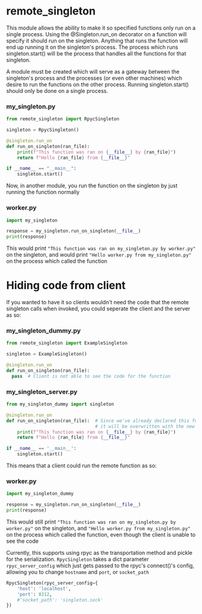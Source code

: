 # remote_singleton
This module allows the ability to make it so specified functions only run on a single process.
Using the @Singleton.run_on decorator on a function will specify it should run on the singleton.
Anything that runs the function will end up running it on the singleton's process.
The process which runs singleton.start() will be the process that handles all the functions for that singleton.

A module must be created which will serve as a gateway between the singleton's process and the processes (or even other machines) which desire to run the functions on the other process. Running singleton.start() should only be done on a single process.
### my_singleton.py
```py
from remote_singleton import RpycSingleton

singleton = RpycSingleton()

@singleton.run_on
def run_on_singleton(ran_file):
    print(f"This function was ran on {__file__} by {ran_file}")
    return f"Hello {ran_file} from {__file__}"

if __name__ == "__main__":
    singleton.start()
```
Now, in another module, you run the function on the singleton by just running the function normally
### worker.py
```py
import my_singleton

response = my_singleton.run_on_singleton(__file__)
print(response)
```
This would print `"This function was ran on my_singleton.py by worker.py"` on the singleton, and would print `"Hello worker.py from my_singleton.py"` on the process which called the function

# Hiding code from client

If you wanted to have it so clients wouldn't need the code that the remote singleton calls when invoked, you could seperate the client and the server as so:
### my_singleton_dummy.py
```py
from remote_singleton import ExampleSingleton

singleton = ExampleSingleton()

@singleton.run_on
def run_on_singleton(ran_file):
  pass  # Client is not able to see the code for the function
```
### my_singleton_server.py
```py
from my_singleton_dummy import singleton

@singleton.run_on
def run_on_singleton(ran_file):  # Since we've already declared this function before in the dummy,
                                 # it will be overwritten with the new code
    print(f"This function was ran on {__file__} by {ran_file}")
    return f"Hello {ran_file} from {__file__}"

if __name__ == '__main__':
    singleton.start()
```

This means that a client could run the remote function as so:
### worker.py
```py
import my_singleton_dummy

response = my_singleton.run_on_singleton(__file__)
print(response)
```
This would still print `"This function was ran on my_singleton.py by worker.py"` on the singleton, and `"Hello worker.py from my_singleton.py"` on the process which called the function, even though the client is unable to see the code

Currently, this supports using rpyc as the transportation method and pickle for the serialization. `RpycSingleton` takes a dict parameter `rpyc_server_config` which just gets passed to the rpyc's connect()'s config, allowing you to change `hostname` and `port`, or `socket_path`
```py
RpycSingleton(rpyc_server_config={
    'host': 'localhost',
    'port': 8312,
    #'socket_path': 'singleton.sock'
})
```
